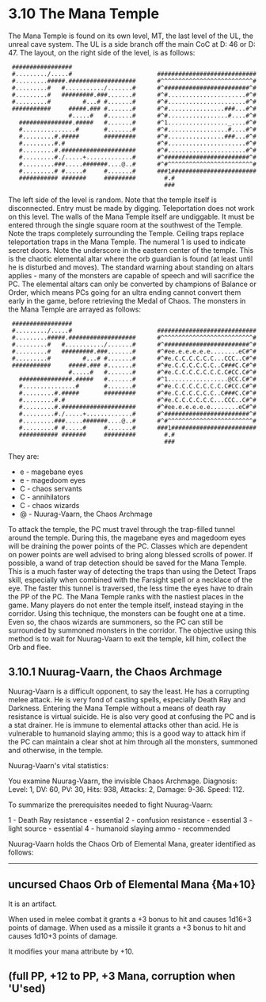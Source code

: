 # 3.10 The Mana Temple

The Mana Temple is found on its own level, MT, the last level of the UL, the unreal cave 
system. The UL is a side branch off the main CoC at D: 46 or D: 47. The layout, on the 
right side of the level, is as follows:

```
 #################
 #........./.....#                        ############################
 #.........#####.###################      #^^^^^^^^^^^^^^^^^^^^^^^^^^#
 #.........#   #.........../.......#      #^########################^#
 #.........#   #########.###.......#      #^#......................#^#
 #.........#         #...# #.......#      #^#......................#^#
 ###########     #####.### #.......#      #^#................###...#^#
                 #.....#   #.......#      #^#.................#....#^#
   ###############.#####   #.......#      #^1................._....#^#
   #...............#       #.......#      #^#.................#....#^#
   #.........#.#####       #########      #^#................###...#^#
   #.........#.#                          #^#......................#^#
   #.........#.#####################      #^#......................#^#
   #.........#./.....+.............#      #^########################^#
   #.........###.....#######....@..#      #^#^^^^^^^^^^^^^^^^^^^^^^^^#
   #.........# #.....#     #.......#      ###1########################
   ########### #######     #########        #.#
                                            ###
```

The left side of the level is random. Note that the temple itself is disconnected. Entry 
must be made by digging. Teleportation does not work on this level. The walls of the Mana 
Temple itself are undiggable. It must be entered through the single square room at the 
southwest of the Temple. Note the traps completely surrounding the Temple. Ceiling traps 
replace teleportation traps in the Mana Temple. The numeral 1 is used to indicate secret 
doors. Note the underscore in the eastern center of the temple. This is the chaotic 
elemental altar where the orb guardian is found (at least until he is disturbed and moves). 
The standard warning about standing on altars applies - many of the monsters are capable of 
speech and will sacrifice the PC. The elemental altars can only be converted by champions 
of Balance or Order, which means PCs going for an ultra ending cannot convert them early in 
the game, before retrieving the Medal of Chaos. The monsters in the Mana Temple are arrayed 
as follows:

```
 #################
 #........./.....#                        ############################
 #.........#####.###################      #^^^^^^^^^^^^^^^^^^^^^^^^^^#
 #.........#   #.........../.......#      #^########################^#
 #.........#   #########.###.......#      #^#ee.e.e.e.e.e........eC#^#
 #.........#         #...# #.......#      #^#e.C.C.C.C.C.C...CCC..C#^#
 ###########     #####.### #.......#      #^#e.C.C.C.C.C.C..C###C.C#^#
                 #.....#   #.......#      #^#e.C.C.C.C.C.C.C.C#CC.C#^#
   ###############.#####   #.......#      #^1.................@CC.C#^#
   #...............#       #.......#      #^#e.C.C.C.C.C.C.C.C#CC.C#^#
   #.........#.#####       #########      #^#e.C.C.C.C.C.C..C###C.C#^#
   #.........#.#                          #^#e.C.C.C.C.C.C...CCC..C#^#
   #.........#.#####################      #^#ee.e.e.e.e.e........eC#^#
   #.........#./.....+.............#      #^########################^#
   #.........###.....#######....@..#      #^#^^^^^^^^^^^^^^^^^^^^^^^^#
   #.........# #.....#     #.......#      ###1########################
   ########### #######     #########        #.#
                                            ###
```

They are: 
* e - magebane eyes
* e - magedoom eyes
* C - chaos servants
* C - annihilators
* C - chaos wizards
* @ - Nuurag-Vaarn, the Chaos Archmage

To attack the temple, the PC must travel through the trap-filled tunnel around the temple. 
During this, the magebane eyes and magedoom eyes will be draining the power points of the 
PC. Classes which are dependent on power points are well advised to bring along blessed 
scrolls of power. If possible, a wand of trap detection should be saved for the Mana 
Temple. This is a much faster way of detecting the traps than using the Detect Traps skill, 
especially when combined with the Farsight spell or a necklace of the eye. The faster this 
tunnel is traversed, the less time the eyes have to drain the PP of the PC. The Mana Temple 
ranks with the nastiest places in the game. Many players do not enter the temple itself, 
instead staying in the corridor. Using this technique, the monsters can be fought one at a 
time. Even so, the chaos wizards are summoners, so the PC can still be surrounded by 
summoned monsters in the corridor. The objective using this method is to wait for 
Nuurag-Vaarn to exit the temple, kill him, collect the Orb and flee.


## 3.10.1 Nuurag-Vaarn, the Chaos Archmage
Nuurag-Vaarn is a difficult opponent, to say the least. He has a corrupting melee attack. 
He is very fond of casting spells, especially Death Ray and Darkness. Entering the Mana 
Temple without a means of death ray resistance is virtual suicide. He is also very good at 
confusing the PC and is a stat drainer. He is immune to elemental attacks other than acid. 
He is vulnerable to humanoid slaying ammo; this is a good way to attack him if the PC can 
maintain a clear shot at him through all the monsters, summoned and otherwise, in the 
temple.

Nuurag-Vaarn's vital statistics:

You examine Nuurag-Vaarn, the invisible Chaos Archmage. Diagnosis: Level: 1, 
DV: 60, PV: 30, Hits: 938, Attacks: 2, Damage: 9-36. Speed: 112.

To summarize the prerequisites needed to fight Nuurag-Vaarn:

1 - Death Ray resistance - essential
2 - confusion resistance - essential
3 - light source - essential
4 - humanoid slaying ammo - recommended

Nuurag-Vaarn holds the Chaos Orb of Elemental Mana, greater identified as follows:

------------------ 
uncursed Chaos Orb of Elemental Mana {Ma+10}
----------------

It is an artifact.

When used in melee combat it grants a +3 bonus to hit and causes 1d16+3 points 
of damage. When used as a missile it grants a +3 bonus to hit and causes 1d10+3 
points of damage.

It modifies your mana attribute by +10.

(full PP, +12 to PP, +3 Mana, corruption when 'U'sed)
-------------------------------------------------------------------------------

